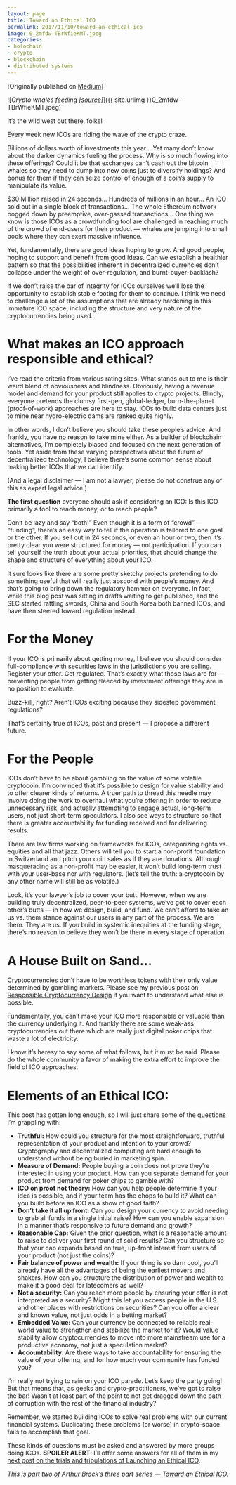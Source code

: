 ```yaml
---
layout: page
title: Toward an Ethical ICO
permalink: 2017/11/10/toward-an-ethical-ico
image: 0_2mfdw-TBrWfieKMT.jpeg
categories:
- holochain
- crypto
- blockchain
- distributed systems
---
```

[Originally published on [Medium](https://medium.com/h-o-l-o/toward-an-ethical-ico-419b9e961004)]

![_Crypto whales feeding \[_[_source_](https://unsplash.com/photos/fs283LESUtc)_\]_]({{ site.urlimg }}0_2mfdw-TBrWfieKMT.jpeg)

It’s the wild west out there, folks!

Every week new ICOs are riding the wave of the crypto craze.

Billions of dollars worth of investments this year… Yet many don’t know about the darker dynamics fueling the process. Why is so much flowing into these offerings? Could it be that exchanges can’t cash out the bitcoin whales so they need to dump into new coins just to diversify holdings? And bonus for them if they can seize control of enough of a coin’s supply to manipulate its value.

$30 Million raised in 24 seconds... Hundreds of millions in an hour… An ICO sold out in a single block of transactions… The whole Ethereum network bogged down by preemptive, over-gassed transactions… One thing we know is those ICOs as a crowdfunding tool are challenged in reaching much of the crowd of end-users for their product — whales are jumping into small pools where they can exert massive influence.

Yet, fundamentally, there are good ideas hoping to grow. And good people, hoping to support and benefit from good ideas. Can we establish a healthier pattern so that the possibilities inherent in decentralized currencies don’t collapse under the weight of over-regulation, and burnt-buyer-backlash?

If we don’t raise the bar of integrity for ICOs ourselves we’ll lose the opportunity to establish stable footing for them to continue. I think we need to challenge a lot of the assumptions that are already hardening in this immature ICO space, including the structure and very nature of the cryptocurrencies being used.

What makes an ICO approach responsible and ethical?
===================================================

I’ve read the criteria from various rating sites. What stands out to me is their weird blend of obviousness and blindness. Obviously, having a revenue model and demand for your product still applies to crypto projects. Blindly, everyone pretends the clumsy first-gen, global-ledger, burn-the-planet (proof-of-work) approaches are here to stay. ICOs to build data centers just to mine near hydro-electric dams are ranked quite highly.

In other words, I don’t believe you should take these people’s advice. And frankly, you have no reason to take mine either. As a builder of blockchain alternatives, I’m completely biased and focused on the next generation of tools. Yet aside from these varying perspectives about the future of decentralized technology, I believe there’s some common sense about making better ICOs that we can identify.

(And a legal disclaimer — I am not a lawyer, please do not construe any of this as expert legal advice.)

**The first question** everyone should ask if considering an ICO: Is this ICO primarily a tool to reach money, or to reach people?

Don’t be lazy and say “both!” Even though it is a form of “crowd” — “funding”, there’s an easy way to tell if the operation is tailored to one goal or the other. If you sell out in 24 seconds, or even an hour or two, then it’s pretty clear you were structured for money — not participation. If you can tell yourself the truth about your actual priorities, that should change the shape and structure of everything about your ICO.

It sure looks like there are some pretty sketchy projects pretending to do something useful that will really just abscond with people’s money. And that’s going to bring down the regulatory hammer on everyone. In fact, while this blog post was sitting in drafts waiting to get published, and the SEC started rattling swords, China and South Korea both banned ICOs, and have then steered toward regulation instead.

For the Money
=============

If your ICO is primarily about getting money, I believe you should consider full-compliance with securities laws in the jurisdictions you are selling. Register your offer. Get regulated. That’s exactly what those laws are for — preventing people from getting fleeced by investment offerings they are in no position to evaluate.

Buzz-kill, right? Aren’t ICOs exciting because they sidestep government regulations?

That’s certainly true of ICOs, past and present — I propose a different future.

For the People
==============

ICOs don’t have to be about gambling on the value of some volatile cryptocoin. I’m convinced that it’s possible to design for value stability and to offer clearer kinds of returns. A truer path to thread this needle may involve doing the work to overhaul what you’re offering in order to reduce unnecessary risk, and actually attempting to engage actual, long-term users, not just short-term speculators. I also see ways to structure so that there is greater accountability for funding received and for delivering results.

There are law firms working on frameworks for ICOs, categorizing rights vs. equities and all that jazz. Others will tell you to start a non-profit foundation in Switzerland and pitch your coin sales as if they are donations. Although masquerading as a non-profit may be easier, it won’t build long-term trust with your user-base nor with regulators. (let’s tell the truth: a cryptocoin by any other name will still be as volatile.)

Look, it’s your lawyer’s job to cover your butt. However, when we are building truly decentralized, peer-to-peer systems, we’ve got to cover each other’s butts — in how we design, build, and fund. We can’t afford to take an us vs. them stance against our users in any part of the process. We are them. They are us. If you build in systemic inequities at the funding stage, there’s no reason to believe they won’t be there in every stage of operation.

A House Built on Sand…
======================

Cryptocurrencies don’t have to be worthless tokens with their only value determined by gambling markets. Please see my previous post on [Responsible Cryptocurrency Design](https://medium.com/holochain/building-responsible-cryptocurrencies-d45d7d2173ed) if you want to understand what else is possible.

Fundamentally, you can’t make your ICO more responsible or valuable than the currency underlying it. And frankly there are some weak-ass cryptocurrencies out there which are really just digital poker chips that waste a lot of electricity.

I know it’s heresy to say some of what follows, but it must be said. Please do the whole community a favor of making the extra effort to improve the field of ICO approaches.

Elements of an Ethical ICO:
===========================

This post has gotten long enough, so I will just share some of the questions I’m grappling with:

*   **Truthful:** How could you structure for the most straightforward, truthful representation of your product and intention to your crowd? Cryptography and decentralized computing are hard enough to understand without being buried in marketing spin.
*   **Measure of Demand:** People buying a coin does not prove they’re interested in using your product. How can you separate demand for your product from demand for poker chips to gamble with?
*   **ICO on proof not theory:** How can you help people determine if your idea is possible, and if your team has the chops to build it? What can you build before an ICO as a show of good faith?
*   **Don’t take it all up front:** Can you design your currency to avoid needing to grab all funds in a single initial raise? How can you enable expansion in a manner that’s responsive to future demand and growth?
*   **Reasonable Cap:** Given the prior question, what is a reasonable amount to raise to deliver your first round of solid results? Can you structure so that your cap expands based on true, up-front interest from users of your product (not just the coins)?
*   **Fair balance of power and wealth:** If your thing is so darn cool, you’ll already have all the advantages of being the earliest movers and shakers. How can you structure the distribution of power and wealth to make it a good deal for latecomers as well?
*   **Not a security:** Can you reach more people by ensuring your offer is not interpreted as a security? Might this let you access people in the U.S. and other places with restrictions on securities? Can you offer a clear and known value, not just odds in a betting market?
*   **Embedded Value:** Can your currency be connected to reliable real-world value to strengthen and stabilize the market for it? Would value stability allow cryptocurrencies to move into more mainstream use for a productive economy, not just a speculation market?
*   **Accountability**: Are there ways to take accountability for ensuring the value of your offering, and for how much your community has funded you?

I’m really not trying to rain on your ICO parade. Let’s keep the party going! But that means that, as geeks and crypto-practitioners, we’ve got to raise the bar! Wasn’t at least part of the point to not get dragged down the path of corruption with the rest of the financial industry?

Remember, we started building ICOs to solve real problems with our current financial systems. Duplicating these problems (or worse) in crypto-space fails to accomplish that goal.

These kinds of questions must be asked and answered by more groups doing ICOs. **SPOILER ALERT**: I’ll offer some answers for all of them in my [next post on the trials and tribulations of Launching an Ethical ICO](https://medium.com/h-o-l-o/launching-an-ethical-ico-e21ed5738bb0).

_This is part two of Arthur Brock’s three part series —_ [_Toward an Ethical ICO_](https://medium.com/h-o-l-o/ethical-ico/home)_._